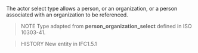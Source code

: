 The actor select type allows a person, or an organization, or a person associated with an organization to be referenced.

<!-- end of short definition -->


> NOTE Type adapted from **person_organization_select** defined in ISO 10303-41.

> HISTORY New entity in IFC1.5.1
